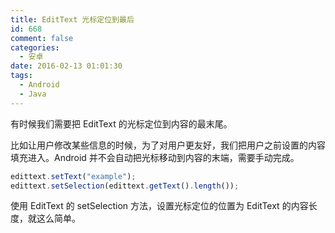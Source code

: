 ```yaml
---
title: EditText 光标定位到最后
id: 668
comment: false
categories:
  - 安卓
date: 2016-02-13 01:01:30
tags:
  - Android
  - Java
---
```


有时候我们需要把 EditText 的光标定位到内容的最末尾。

比如让用户修改某些信息的时候，为了对用户更友好，我们把用户之前设置的内容填充进入。Android 并不会自动把光标移动到内容的末端，需要手动完成。
<!--more-->

``` js
edittext.setText("example");
edittext.setSelection(edittext.getText().length());
```

使用 EditText 的 setSelection 方法，设置光标定位的位置为 EditText 的内容长度，就这么简单。